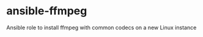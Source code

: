 ansible-ffmpeg
==============

Ansible role to install ffmpeg with common codecs on a new Linux instance
